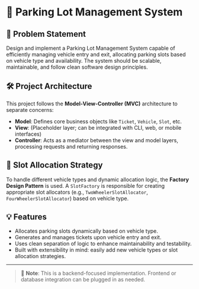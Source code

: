 # 🚗 Parking Lot Management System

## 🧩 Problem Statement
Design and implement a Parking Lot Management System capable of efficiently managing vehicle entry and exit, allocating parking slots based on vehicle type and availability. The system should be scalable, maintainable, and follow clean software design principles.

## 🛠️ Project Architecture
This project follows the **Model-View-Controller (MVC)** architecture to separate concerns:
- **Model**: Defines core business objects like `Ticket`, `Vehicle`, `Slot`, etc.
- **View**: (Placeholder layer; can be integrated with CLI, web, or mobile interfaces)
- **Controller**: Acts as a mediator between the view and model layers, processing requests and returning responses.

## 🧱 Slot Allocation Strategy
To handle different vehicle types and dynamic allocation logic, the **Factory Design Pattern** is used. A `SlotFactory` is responsible for creating appropriate slot allocators (e.g., `TwoWheelerSlotAllocator`, `FourWheelerSlotAllocator`) based on vehicle type.

## 💡 Features
- Allocates parking slots dynamically based on vehicle type.
- Generates and manages tickets upon vehicle entry and exit.
- Uses clean separation of logic to enhance maintainability and testability.
- Built with extensibility in mind: easily add new vehicle types or slot allocation strategies.

---

> 📌 **Note**: This is a backend-focused implementation. Frontend or database integration can be plugged in as needed.

